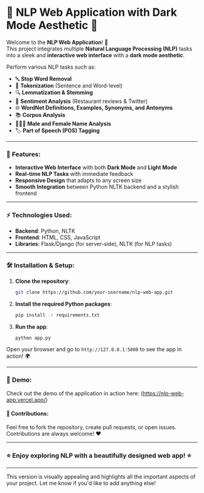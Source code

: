 # 🌟 **NLP Web Application with Dark Mode Aesthetic** 🌟

Welcome to the **NLP Web Application**! 🚀  
This project integrates multiple **Natural Language Processing (NLP)** tasks into a sleek and **interactive web interface** with a **dark mode aesthetic**. 

Perform various NLP tasks such as:
- 🔤 **Stop Word Removal**
- 📝 **Tokenization** (Sentence and Word-level)
- 🔍 **Lemmatization & Stemming**
- 🤖 **Sentiment Analysis** (Restaurant reviews & Twitter)
- 🌐 **WordNet Definitions, Examples, Synonyms, and Antonyms**
- 📚 **Corpus Analysis**
- 🧑‍🤝‍🧑 **Male and Female Name Analysis**
- 🏷️ **Part of Speech (POS) Tagging**

---

### 🌈 **Features**:
- **Interactive Web Interface** with both **Dark Mode** and **Light Mode**
- **Real-time NLP Tasks** with immediate feedback
- **Responsive Design** that adapts to any screen size
- **Smooth Integration** between Python NLTK backend and a stylish frontend

---

### ⚡ **Technologies Used**:
- **Backend**: Python, NLTK
- **Frontend**: HTML, CSS, JavaScript
- **Libraries**: Flask/Django (for server-side), NLTK (for NLP tasks)

---

### 🛠 **Installation & Setup**:

1. **Clone the repository**:
   ```bash
   git clone https://github.com/your-username/nlp-web-app.git
   ```

2. **Install the required Python packages**:
   ```bash
   pip install -r requirements.txt
   ```

3. **Run the app**:
   ```bash
   python app.py
   ```

Open your browser and go to `http://127.0.0.1:5000` to see the app in action! 🌍

---

### 🎨 **Demo**:
Check out the demo of the application in action here: (https://nlp-web-app.vercel.app/)



#### 🤝 **Contributions**:
Feel free to fork the repository, create pull requests, or open issues. Contributions are always welcome! ❤️

---

### ⭐ **Enjoy exploring NLP with a beautifully designed web app!** ⭐

---

This version is visually appealing and highlights all the important aspects of your project. Let me know if you'd like to add anything else!

